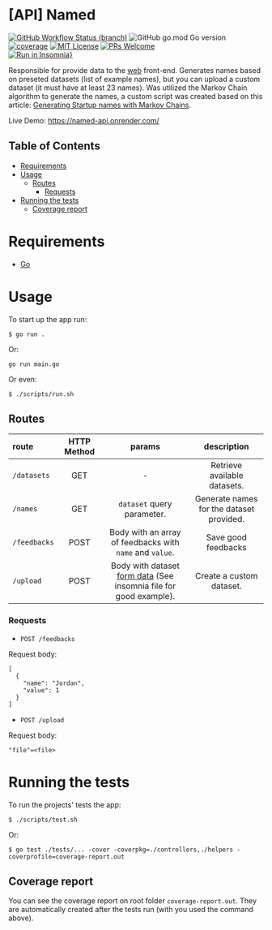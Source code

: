 # [API] Named
[![GitHub Workflow Status (branch)](https://img.shields.io/github/actions/workflow/status/DiegoVictor/named-api/config.yml?style=flat-square&logo=github)](https://github.com/DiegoVictor/named-api/actions)
![GitHub go.mod Go version](https://img.shields.io/github/go-mod/go-version/diegovictor/named-api?style=flat-square)
[![coverage](https://img.shields.io/codecov/c/gh/DiegoVictor/named-api?logo=codecov&style=flat-square)](https://codecov.io/gh/DiegoVictor/named-api)
[![MIT License](https://img.shields.io/badge/license-MIT-green?style=flat-square)](https://raw.githubusercontent.com/DiegoVictor/named-api/main/LICENSE)
[![PRs Welcome](https://img.shields.io/badge/PRs-welcome-brightgreen.svg?style=flat-square)](http://makeapullrequest.com)<br>
[![Run in Insomnia}](https://insomnia.rest/images/run.svg)](https://insomnia.rest/run/?label=Named&uri=https%3A%2F%2Fraw.githubusercontent.com%2FDiegoVictor%2Fnamed-api%2Fmain%2FInsomnia_2022-02-27.json)

Responsible for provide data to the [web](https://github.com/DiegoVictor/named-web) front-end. Generates names based on preseted datasets (list of example names), but you can upload a custom dataset (it must have at least 23 names). Was utilized the Markov Chain algorithm to generate the names, a custom script was created based on this article: [Generating Startup names with Markov Chains](https://towardsdatascience.com/generating-startup-names-with-markov-chains-2a33030a4ac0).

Live Demo: https://named-api.onrender.com/

## Table of Contents
* [Requirements](#requirements)
* [Usage](#usage)
  * [Routes](#routes)
    * [Requests](#requests)
* [Running the tests](#running-the-tests)
  * [Coverage report](#coverage-report)

# Requirements
* [Go](https://go.dev/)

# Usage
To start up the app run:
```
$ go run .
```
Or:
```
go run main.go
```
Or even:
```shell
$ ./scripts/run.sh
```

## Routes
|route|HTTP Method|params|description
|:---|:---:|:---:|:---:
|`/datasets`|GET| - |Retrieve available datasets.
|`/names`|GET|`dataset` query parameter.|Generate names for the dataset provided.
|`/feedbacks`|POST|Body with an array of feedbacks with `name` and `value`.|Save good feedbacks
|`/upload`|POST|Body with dataset [form data](https://developer.mozilla.org/docs/Web/API/FormData) (See insomnia file for good example).|Create a custom dataset.


### Requests
* `POST /feedbacks`

Request body:
```
[
  {
    "name": "Jordan",
    "value": 1
  }
]
```

* `POST /upload`

Request body:
```
"file"=<file>
```

# Running the tests
To run the projects' tests the app:
```shell
$ ./scripts/test.sh
```
Or:
```shell
$ go test ./tests/... -cover -coverpkg=./controllers,./helpers -coverprofile=coverage-report.out
```

## Coverage report
You can see the coverage report on root folder `coverage-report.out`. They are automatically created after the tests run (with you used the command above).
